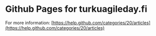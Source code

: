 Github Pages for turkuagileday.fi
=================================

For more information: [https://help.github.com/categories/20/articles](https://help.github.com/categories/20/articles)

